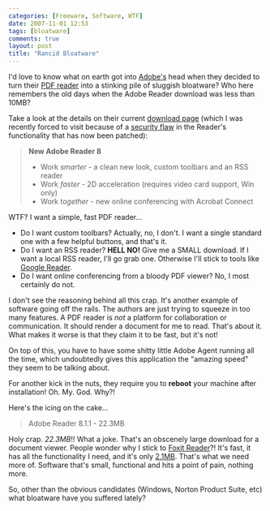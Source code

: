 ```yaml
---
categories: [Freeware, Software, WTF]
date: 2007-11-01 12:53
tags: [bloatware]
comments: true
layout: post
title: "Rancid Bloatware"
---
```

I'd love to know what on earth got into <a href="http://www.adobe.com/" title="Adobe">Adobe's</a> head when they decided to turn their <a href="http://www.adobe.com/products/reader/" title="Adobe Reader">PDF reader</a> into a stinking pile of sluggish bloatware? Who here remembers the old days when the Adobe Reader download was less than 10MB?

Take a look at the details on their current <a href="http://www.adobe.com/products/acrobat/readstep2.html" title="Reader Download">download page</a> (which I was recently forced to visit because of a <a href="http://www.theregister.co.uk/posts/new_gozi_strain/print.html" title="New Strain of Gozi Trojan Prowls the Net">security flaw</a> in the Reader's functionality that has now been patched):

<!--more-->
<blockquote><p><b>New Adobe Reader 8
</b><ul><li>Work <i>smarter</i> - a clean new look, custom toolbars and an RSS reader</li><li>Work <i>faster</i> - 2D acceleration (requires video card support, Win only)</li><li>Work <i>together</i> - new online conferencing with Acrobat Connect</li></p></blockquote>WTF? I want a simple, fast PDF reader...<ul><li>Do I want custom toolbars? Actually, no, I don't. I want a single standard one with a few helpful buttons, and that's it.</li><li>Do I want an RSS reader? <strong>HELL NO!</strong> Give me a SMALL download. If I want a local RSS reader, I'll go grab one. Otherwise I'll stick to tools like <a href="http://www.google.com/reader/view/" title="Google Reader">Google Reader</a>.</li><li>Do I want online conferencing from a bloody PDF viewer? No, I most certainly do not.</li></ul>I don't see the reasoning behind all this crap. It's another example of software going off the rails. The authors are just trying to squeeze in too many features. A PDF reader is <em>not</em> a platform for collaboration or communication. It should render a document for me to read. That's about it. What makes it worse is that they claim it to be fast, but it's not!

On top of this, you have to have some shitty little Adobe Agent running all the time, which undoubtedly gives this application the "amazing speed" they seem to be talking about.

For another kick in the nuts, they require you to <strong>reboot</strong> your machine after installation! Oh. My. God. Why?!

Here's the icing on the cake...<blockquote><p>Adobe Reader 8.1.1 - 22.3MB</p></blockquote>Holy crap. <em>22.3MB</em>!! What a joke. That's an obscenely large download for a document viewer. People wonder why I stick to <a href="http://www.foxitsoftware.com/pdf/rd_intro.php" title="Foxit Software">Foxit Reader</a>?! It's fast, it has all the functionality I need, and it's only <u>2.1MB</u>. That's what we need more of. Software that's small, functional and hits a point of pain, nothing more.

So, other than the obvious candidates (Windows, Norton Product Suite, etc) what bloatware have you suffered lately?
